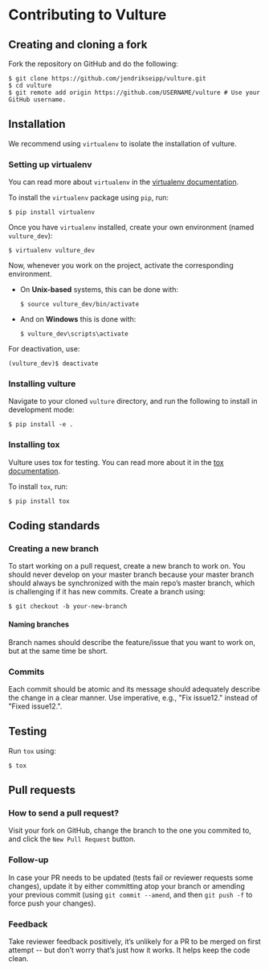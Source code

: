 # Contributing to Vulture

## Creating and cloning a fork

Fork the repository on GitHub and do the following:

    $ git clone https://github.com/jendrikseipp/vulture.git
    $ cd vulture
    $ git remote add origin https://github.com/USERNAME/vulture # Use your GitHub username.

## Installation

We recommend using `virtualenv` to isolate the installation of vulture.

### Setting up virtualenv

You can read more about `virtualenv` in the [virtualenv
documentation](http://virtualenv.readthedocs.org).

To install the `virtualenv` package using `pip`, run:

    $ pip install virtualenv

Once you have `virtualenv` installed, create your own environment (named
`vulture_dev`):

    $ virtualenv vulture_dev

Now, whenever you work on the project, activate the corresponding
environment.

  - On **Unix-based** systems, this can be done with:
    
        $ source vulture_dev/bin/activate

  - And on **Windows** this is done with:
    
        $ vulture_dev\scripts\activate

For deactivation, use:

    (vulture_dev)$ deactivate

### Installing vulture

Navigate to your cloned `vulture` directory, and run the following to
install in development mode:

    $ pip install -e .

### Installing tox

Vulture uses tox for testing. You can read more about it in the [tox
documentation](https://tox.readthedocs.io).

To install `tox`, run:

    $ pip install tox

## Coding standards

### Creating a new branch

To start working on a pull request, create a new branch to work on. You
should never develop on your master branch because your master branch
should always be synchronized with the main repo’s master branch, which
is challenging if it has new commits. Create a branch using:

    $ git checkout -b your-new-branch

#### Naming branches

Branch names should describe the feature/issue that you want to work on,
but at the same time be short.

### Commits

Each commit should be atomic and its message should adequately describe
the change in a clear manner. Use imperative, e.g., "Fix issue12."
instead of "Fixed issue12.".

## Testing

Run `tox` using:

    $ tox

## Pull requests

### How to send a pull request?

Visit your fork on GitHub, change the branch to the one you commited to,
and click the `New Pull Request` button.

### Follow-up

In case your PR needs to be updated (tests fail or reviewer requests
some changes), update it by either committing atop your branch or
amending your previous commit (using `git commit --amend`, and then `git
push -f` to force push your changes).

### Feedback

Take reviewer feedback positively, it’s unlikely for a PR to be merged
on first attempt -- but don’t worry that’s just how it works. It helps
keep the code clean.
